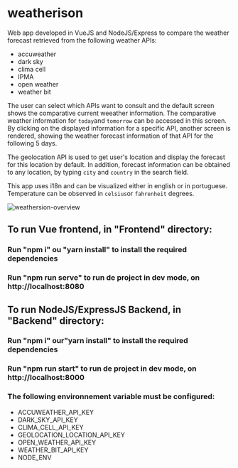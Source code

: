# weatherison

Web app developed in VueJS and NodeJS/Express to compare the weather forecast retrieved from the following weather APIs:

- accuweather
- dark sky
- clima cell
- IPMA
- open weather
- weather bit

The user can select which APIs want to consult and the default screen shows the comparative current weeather information. The comparative weather information for `today`and `tomorrow` can be accessed in this screen. By clicking on the displayed information for a specific API, another screen is rendered, showing the weather forecast information of that API for the following 5 days.

The geolocation API is used to get user's location and display the forecast for this location by default. In addition, forecast information can be obtained to any location, by typing `city` and `country` in the search field.

This app uses i18n and can be visualized either in english or in portuguese. Temperature can be observed in `celsius`or `fahrenheit` degrees.

![weathersion-overview](https://user-images.githubusercontent.com/43031902/124003949-6ae85200-d9cf-11eb-9bc7-ad45e5e3aa87.png)


## To run Vue frontend, in "Frontend" directory:

### Run "npm i" ou "yarn install" to install the required dependencies

### Run "npm run serve" to run de project in dev mode, on http://localhost:8080

## To run NodeJS/ExpressJS Backend, in "Backend" directory:

### Run "npm i" our"yarn install" to install the required dependencies

### Run "npm run start" to run de project in dev mode, on http://localhost:8000

### The following environnement variable must be configured:

- ACCUWEATHER_API_KEY
- DARK_SKY_API_KEY
- CLIMA_CELL_API_KEY
- GEOLOCATION_LOCATION_API_KEY
- OPEN_WEATHER_API_KEY
- WEATHER_BIT_API_KEY
- NODE_ENV

